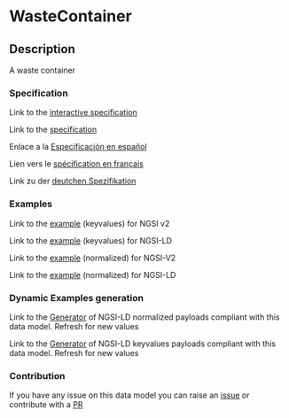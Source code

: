 # WasteContainer

## Description 

A waste container
### Specification

Link to the [interactive specification](https://swagger.lab.fiware.org/?url=https://github.com/smart-data-models/dataModel.WasteManagement/blob/master/WasteContainer/swagger.yaml)

Link to the [specification](https://github.com/smart-data-models/dataModel.WasteManagement/blob/master/WasteContainer/doc/spec.md)

Enlace a la [Especificación en español](https://github.com/smart-data-models/dataModel.WasteManagement/blob/master/WasteContainer/doc/spec_ES.md)

Lien vers le [spécification en français](https://github.com/smart-data-models/dataModel.WasteManagement/blob/master/WasteContainer/doc/spec_FR.md)

Link zu der [deutchen Spezifikation](https://github.com/smart-data-models/dataModel.WasteManagement/blob/master/WasteContainer/doc/spec_DE.md)
### Examples

Link to the [example](https://github.com/smart-data-models/dataModel.WasteManagement/blob/master/WasteContainer/examples/example.json) (keyvalues) for NGSI v2

Link to the [example](https://github.com/smart-data-models/dataModel.WasteManagement/blob/master/WasteContainer/examples/example.jsonld) (keyvalues) for NGSI-LD

Link to the [example](https://github.com/smart-data-models/dataModel.WasteManagement/blob/master/WasteContainer/examples/example-normalized.json) (normalized) for NGSI-V2

Link to the [example](https://github.com/smart-data-models/dataModel.WasteManagement/blob/master/WasteContainer/examples/example-normalized.jsonld) (normalized) for NGSI-LD
### Dynamic Examples generation

Link to the [Generator](https://smartdatamodels.org/extra/ngsi-ld_generator_v0.92.php?schemaUrl=https://raw.githubusercontent.com/smart-data-models/dataModel.WasteManagement/master/WasteContainer/schema.json&email=info@smartdatamodels.org) of NGSI-LD normalized payloads compliant with this data model. Refresh for new values

Link to the [Generator](https://smartdatamodels.org/extra/ngsi-ld_generator_keyvalues_v0.92.php?schemaUrl=https://raw.githubusercontent.com/smart-data-models/dataModel.WasteManagement/master/WasteContainer/schema.json&email=info@smartdatamodels.org) of NGSI-LD keyvalues payloads compliant with this data model. Refresh for new values
### Contribution

 If you have any issue on this data model you can raise an [issue](https://github.com/smart-data-models/dataModel.WasteManagement/issues)  or contribute with a [PR](https://github.com/smart-data-models/dataModel.WasteManagement/pulls)
